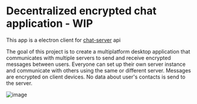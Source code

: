 # Decentralized encrypted chat application - WIP
This app is a electron client for [chat-server](https://github.com/brunomircevski/chat-server) api

The goal of this project is to create a multiplatform desktop application that communicates with multiple servers to send and receive encrypted messages between users. Everyone can set up their own server instance and communicate with others using the same or different server. Messages are encrypted on client devices. No data about user's contacts is send to the server.

![image](https://github.com/brunomircevski/chat-client/assets/37516252/3367df3c-2399-4d10-b6a1-ccee4b7f6ef1)
